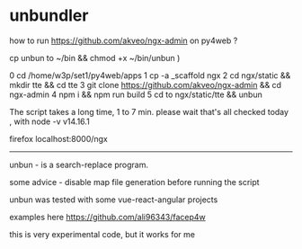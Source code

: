 # unbundler

how to run  https://github.com/akveo/ngx-admin  on py4web ?

cp unbun to ~/bin && chmod +x ~/bin/unbun )

0 cd /home/w3p/set1/py4web/apps
1 cp -a _scaffold ngx
2 cd ngx/static && mkdir tte && cd tte
3 git clone https://github.com/akveo/ngx-admin && cd ngx-admin
4 npm i && npm run build
5 cd to ngx/static/tte  && unbun

The script takes a long time, 1 to 7 min.
please wait
that's all
checked today  , with  node -v 
v14.16.1

firefox localhost:8000/ngx

--------------------------------------------------------

unbun - is a search-replace program.

some advice - disable map file generation before running the script

unbun was tested with some vue-react-angular projects 

examples here https://github.com/ali96343/facep4w

this is very experimental code, but it works for me

